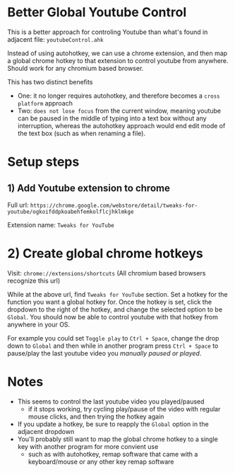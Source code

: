 # Better Global Youtube Control
This is a better approach for controling Youtube than what's found in adjacent file: ```youtubeControl.ahk```

Instead of using autohotkey, we can use a chrome extension, and then map a global chrome hotkey to that extension to control youtube from anywhere. Should work for any chromium based browser.

This has two distinct benefits
- One: it no longer requires autohotkey, and therefore becomes a ```cross platform``` approach
- Two: ```does not lose focus``` from the current window, meaning youtube can be paused in the middle of typing into a text box without any interruption, whereas the autohotkey approach would end edit mode of the text box (such as when renaming a file).

# Setup steps
## 1) Add Youtube extension to chrome
Full url: ```https://chrome.google.com/webstore/detail/tweaks-for-youtube/ogkoifddpkoabehfemkolflcjhklmkge```

Extension name: ```Tweaks for YouTube```

# 2) Create global chrome hotkeys
Visit: ```chrome://extensions/shortcuts``` (All chromium based browsers recognize this url)

While at the above url, find ```Tweaks for YouTube``` section. Set a hotkey for the function you want a global hotkey for. Once the hotkey is set, click the dropdown to the right of the hotkey, and change the selected option to be ```Global```. You should now be able to control youtube with that hotkey from anywhere in your OS.

For example you could set ```Toggle play``` to ```Ctrl + Space```, change the drop down to ```Global``` and then while in another program press ```Ctrl + Space``` to pause/play the last youtube video you _manually paused or played_.

# Notes
- This seems to control the last youtube video you played/paused
  - if it stops working, try cycling play/pause of the video with regular mouse clicks, and then trying the hotkey again
- If you update a hotkey, be sure to reapply the ```Global``` option in the adjacent dropdown
- You'll probably still want to map the global chrome hotkey to a single key with another program for more convient use
  - such as with autohotkey, remap software that came with a keyboard/mouse or any other key remap software
